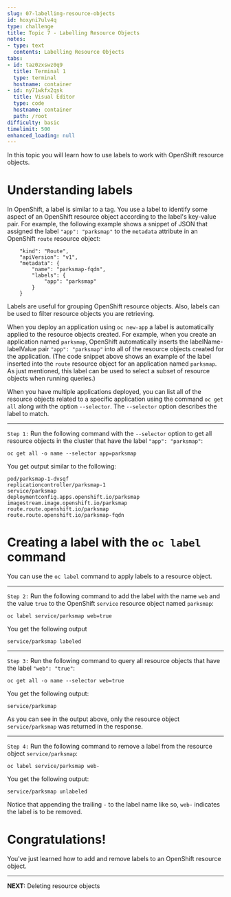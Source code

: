 ```yaml
---
slug: 07-labelling-resource-objects
id: hoxyni7ulv4q
type: challenge
title: Topic 7 - Labelling Resource Objects
notes:
- type: text
  contents: Labelling Resource Objects
tabs:
- id: taz0zxswz0q9
  title: Terminal 1
  type: terminal
  hostname: container
- id: ny71wkfx2qsk
  title: Visual Editor
  type: code
  hostname: container
  path: /root
difficulty: basic
timelimit: 500
enhanced_loading: null
---
```


In this topic you will learn how to use labels to work with OpenShift resource objects.

# Understanding labels

In OpenShift, a label is similar to a tag. You use a label to identify some aspect of an OpenShift resource object according to the label's key-value pair. For example, the following example shows a snippet of JSON that assigned the label `"app": "parksmap"` to the `metadata` attribute in an OpenShift `route` resource object:

```
	"kind": "Route",
	"apiVersion": "v1",
	"metadata": {
		"name": "parksmap-fqdn",
		"labels": {
			"app": "parksmap"
		}
	}
  ```

Labels are useful for grouping OpenShift resource objects. Also, labels can be used to filter resource objects you are retrieving.

When you deploy an application using `oc new-app` a label is automatically applied to the resource objects created. For example, when you create an application named `parksmap`, OpenShift automatically inserts the labelName-labelValue pair `"app": "parksmap"` into all of the resource objects created for the application. (The code snippet above shows an example of the label inserted into the `route` resource object for an application named `parksmap`. As just mentioned, this label can be used to select a subset of resource objects when running queries.)

When you have multiple applications deployed, you can list all of the resource objects related to a specific application using the command `oc get all` along with the option `--selector`. The `--selector` option describes the label to match.

----

`Step 1:` Run the following command with the `--selector` option to get all resource objects in the cluster that have the label `"app": "parksmap"`:

```
oc get all -o name --selector app=parksmap
```

You get output similar to the following:

```
pod/parksmap-1-dvsqf
replicationcontroller/parksmap-1
service/parksmap
deploymentconfig.apps.openshift.io/parksmap
imagestream.image.openshift.io/parksmap
route.route.openshift.io/parksmap
route.route.openshift.io/parksmap-fqdn
```

# Creating a label with the `oc label` command

You can use the `oc label` command to apply labels to a resource object.

----

`Step 2:` Run the following command to add the label with the name `web` and the value `true` to the OpenShift `service` resource object named `parksmap`:

```
oc label service/parksmap web=true
```

You get the following output

```
service/parksmap labeled
```
----

`Step 3:` Run the following command to query all resource objects that have the label `"web": "true"`:

```
oc get all -o name --selector web=true
```

You get the following output:

```
service/parksmap
```

As you can see in the output above, only the resource object `service/parksmap` was returned in the response.

----

`Step 4:` Run the following command to remove a label from the resource object `service/parksmap`:

```
oc label service/parksmap web-
```

You get the following output:

```
service/parksmap unlabeled
```


Notice that appending the trailing ``-`` to the label name like so, `web-` indicates the label is to be removed.

# Congratulations!

 You've just learned how to add and remove labels to an OpenShift resource object.

----

**NEXT:** Deleting resource objects
